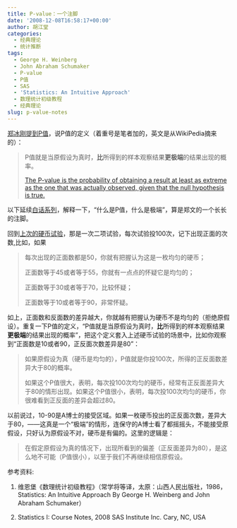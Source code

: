```yaml
---
title: P-value：一个注脚
date: '2008-12-08T16:58:17+00:00'
author: 胡江堂
categories:
  - 经典理论
  - 统计推断
tags:
  - George H. Weinberg
  - John Abraham Schumaker
  - P-value
  - P值
  - SAS
  - 'Statistics: An Intuitive Approach'
  - 数理统计初级教程
  - 经典理论
slug: p-value-notes
---
```


<a href="https://cos.name/2008/12/p-value/" target="_blank">郑冰刚提到P值</a>，说P值的定义（着重号是笔者加的，英文是从WikiPedia摘来的）：

> P值就是当原假设为真时，**比**所得到的样本观察结果**更极端**的结果出现的概率。
> 
> <a href="http://en.wikipedia.org/wiki/P-value" target="_blank">The P-value is the probability of obtaining a result at least as extreme as the one that was actually observed, given that the null hypothesis is true.</a>

以下延续<a href="https://cos.name/2008/12/decision-risk/" target="_blank">白话系列</a>，解释一下，“什么是P值，什么是极端”，算是郑文的一个长长的注脚。

<!--more-->

回到<a href="https://cos.name/2008/12/decision-and-risk/" target="_blank">上次的硬币试验</a>，那是一次二项试验，每次试验投100次，记下出现正面的次数,比如，如果

> 每次出现的正面数都是50，你就有把握认为这是一枚均匀的硬币；
> 
> 正面数等于45或者等于55，你就有一点点的怀疑它是均匀的；
> 
> 正面数等于30或者等于70，比较怀疑；
> 
> 正面数等于10或者等于90，非常怀疑。

如上，正面数和反面数的差异越大，你就越有把握认为硬币不是均匀的（拒绝原假设）。重复一下P值的定义，“P值就是当原假设为真时，**比**所得到的样本观察结果**更极端**的结果出现的概率”，把这个定义套入上述硬币试验的场景中，比如你观察到“正面数是10或者90，正反面次数差异是80”：

> 如果原假设为真（硬币是均匀的），P值就是你投100次，所得的正反面数差异大于80的概率。
> 
> 如果这个P值很大，表明，每次投100次均匀的硬币，经常有正反面差异大于80的情形出现。如果这个P值很小，表明，每次投100次均匀的硬币，你很难看到正反面的差异会超过80。

以前说过，10-90是A博士的接受区域。如果一枚硬币投出的正反面次数，差异大于80，——这真是一个“极端”的情形，连保守的A博士看了都摇摇头，不能接受原假设，只好认为原假设不对，硬币是有偏的。这里的逻辑是：

> 在假定原假设为真的情况下，出现所看到的偏差（正反面差异为80），是这么地不可能（P值很小），以至于我们不再继续相信原假设。

参考资料:

1. 维恩堡《数理统计初级教程》（常学将等译，太原：山西人民出版社，1986，Statistics: An Intuitive Approach By George H. Weinberg and John Abraham Schumaker）

2. Statistics I: Course Notes, 2008 SAS Institute Inc. Cary, NC, USA
